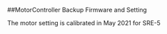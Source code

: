 ##MotorController Backup Firmware and Setting

The motor setting is calibrated in May 2021 for SRE-5
